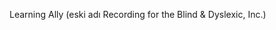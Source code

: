 <Token xmlns:xlink="http://www.w3.org/1999/xlink"><embeddedLabel xmlns="http://ddue.schemas.microsoft.com/authoring/2003/5">Learning Ally (eski adı Recording for the Blind &amp; Dyslexic, Inc.) </embeddedLabel></Token>

<!--HONumber=Jun16_HO4-->


